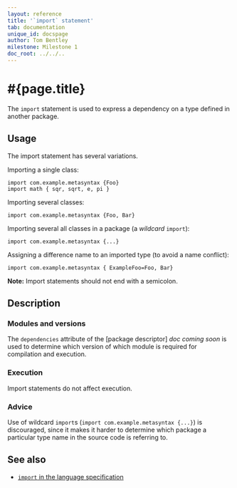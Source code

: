 ```yaml
---
layout: reference
title: '`import` statement'
tab: documentation
unique_id: docspage
author: Tom Bentley
milestone: Milestone 1
doc_root: ../../..
---
```


# #{page.title}

The `import` statement is used to express a dependency on a type defined in 
another package.

## Usage 

The import statement has several variations. 

Importing a single class:

<!-- check:none -->
    import com.example.metasyntax {Foo}
    import math { sqr, sqrt, e, pi }

Importing several classes:

<!-- check:none -->
    import com.example.metasyntax {Foo, Bar}
    
Importing several all classes in a package (a *wildcard* `import`):

<!-- check:none -->
    import com.example.metasyntax {...}
    
Assigning a difference name to an imported type (to avoid a name conflict):

<!-- check:none -->
    import com.example.metasyntax { ExampleFoo=Foo, Bar}

**Note:** Import statements should not end with a semicolon.

## Description

### Modules and versions

The `dependencies` attribute of the [package descriptor] _doc coming soon_ is used to 
determine which version of which module is required for compilation and 
execution.

### Execution

Import statements do not affect execution. 

### Advice

Use of wildcard `import`s (`import com.example.metasyntax {...}`) is 
discouraged, since it makes it harder to determine which package a particular
type name in the source code is referring to.

## See also

* [`import` in the language specification](#{page.doc_root}/#{site.urls.spec_relative}#imports)
